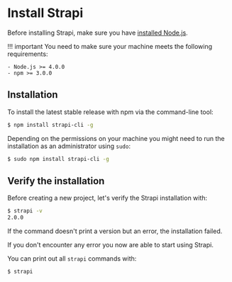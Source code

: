 # Install Strapi

Before installing Strapi, make sure you have [installed Node.js](https://nodejs.org/en/download/package-manager/).

!!! important
    You need to make sure your machine meets the following requirements:

    - Node.js >= 4.0.0
    - npm >= 3.0.0

## Installation

To install the latest stable release with npm via the command-line tool:

```bash
$ npm install strapi-cli -g
```

Depending on the permissions on your machine you might need to run the installation as an administrator using `sudo`:

```bash
$ sudo npm install strapi-cli -g
```

## Verify the installation

Before creating a new project, let's verify the Strapi installation with:

```bash
$ strapi -v
2.0.0
```

If the command doesn't print a version but an error, the installation failed.

If you don't encounter any error you now are able to start using Strapi.

You can print out all `strapi` commands with:

```bash
$ strapi
```
